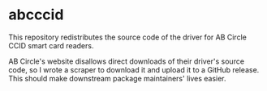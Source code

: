 # abcccid

This repository redistributes the source code of the driver for AB Circle CCID
smart card readers.

AB Circle's website disallows direct downloads of their driver's source code,
so I wrote a scraper to download it and upload it to a GitHub release. This
should make downstream package maintainers' lives easier.

